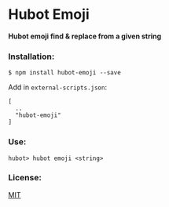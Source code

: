 # Hubot Emoji

**Hubot emoji find & replace from a given string**

### Installation:

````
$ npm install hubot-emoji --save
````

Add in `external-scripts.json`:

````
[
  ..
  "hubot-emoji"
]
````

### Use:

````
hubot> hubot emoji <string>
````

### License:
[MIT](https://opensource.org/licenses/MIT)

